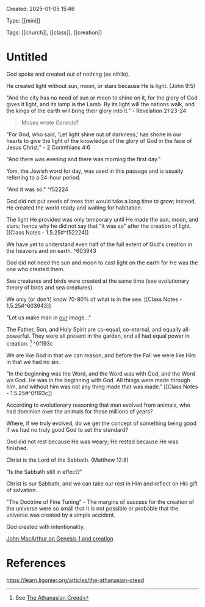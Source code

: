 Created: 2025-01-05 15:46

Type: [[mini]]

Tags: [[church]], [[class]], [[creation]]

# Untitled

God spoke and created out of nothing (ex nihilo).

He created light without sun, moon, or stars because He is light. (John 9:5)

"And the city has no need of sun or moon to shine on it, for the glory of God gives it light, and its lamp is the Lamb. By its light will the nations walk, and the kings of the earth will bring their glory into it." - Revelation 21:23-24

> Moses wrote Genesis?

"For God, who said, 'Let light shine out of darkness,' has shone in our hearts to give the light of the knowledge of the glory of God in the face of Jesus Christ." - 2 Corinthians 4:6

"And there was evening and there was morning the first day."

Yom, the Jewish word for day, was used in this passage and is usually referring to a 24-hour period. 

"And it was so." ^f52224

God did not put seeds of trees that would take a long time to grow; instead, He created the world ready and waiting for habitation.

The light He provided was only temporary until He made the sun, moon, and stars; hence why he did not say that "it was so" after the creation of light. [[Class Notes - 1.5.25#^f52224]]

We have yet to understand even half of the full extent of God's creation in the heavens and on earth. ^603943

God did not need the sun and moon to cast light on the earth for He was the one who created them.

Sea creatures and birds were created at the same time (see evolutionary theory of birds and sea creatures).

We only (or don't) know 70-80% of what is in the sea. [[Class Notes - 1.5.25#^603943]]

"Let us make man in <u>our</u> image…"

The Father, Son, and Holy Spirit are co-equal, co-eternal, and equally all-powerful. They were all present in the garden, and all had equal power in creation. [^1]  ^0f193c

We are like God in that we can reason, and before the Fall we were like Him in that we had no sin.

"In the beginning was the Word, and the Word was with God, and the Word ws God. He was in the beginning with God. All things were made through him, and without him was not any thing made that was made." [[Class Notes - 1.5.25#^0f193c]]

According to evolutionary reasoning that man evolved from animals, who had dominion over the animals for those millions of years?

Where, if we truly evolved, do we get the concept of something being good if we had no truly good God to set the standard?

God did not rest because He was weary; He rested because He was finished.

Christ is the Lord of the Sabbath. (Matthew 12:8)

"Is the Sabbath still in effect?"

Christ is our Sabbath, and we can take our rest in Him and reflect on His gift of salvation.

"The Doctrine of Fine Tuning" - The margins of success for the creation of the universe were so small that it is not possible or probable that the universe was created by a simple accident.

God created with intentionality.

[John MacArthur on Genesis 1 and creation](https://www.gty.org/library/sermons-library/90-211/The-How-Why-and-When-of-Creation-Part-1)

# References

https://learn.ligonier.org/articles/the-athanasian-creed

[^1]: See [The Athanasian Creed](https://learn.ligonier.org/articles/the-athanasian-creed)